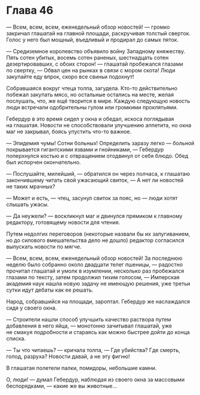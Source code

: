 # Глава 46

— Всем, всем, всем, еженедельный обзор новостей! — громко закричал глашатай на главной площади, раскручивая толстый сверток. Голос у него был мощный, въедливый и продирал до самых пяток.

— Средиземное королевство объявило войну Западному княжеству. Пять сотен убитых, восемь сотен раненых, шестнадцать сотен дезертировавших, с обоих сторон! — глашатай пробежался глазами по свертку, — Обвал цен на рынках в связи с мором скота! Люди закупайте еду впрок, скоро все свиньи подохнут!

Собравшаяся вокруг чтеца толпа, загудела. Кто-то действительно побежал закупать мясо, но остальные остались на месте, желая послушать, что, же ещё творится в мире. Каждую следующую новость люди встречали одобрительны гулом или громкими проклятьями.

Гебердур в это время сидел у окна и обедал, искоса поглядывая на глашатая. Новости не способствовали улучшению аппетита, но окна маг не закрывал, боясь упустить что-то важное.

— Эпидемия чумы! Сотни больных! Определить заразу легко — больной покрывается гигантскими язвами и гнойниками, — Гебердур поперхнулся костью и с отвращением отодвинул от себя блюдо. Обед был испорчен окончательно.

— Послушайте, милейший, — обратился он через полчаса, к глашатаю закончившему читать свой ужасающий свиток, — А нет ли новостей не таких мрачных?

— Может и есть, — чтец, засунул свиток за пояс, но — люди хотят слышать ужасы.

— Да неужели? — воскликнул маг и двинулся прямиком к главному редактору, готовящему новости для чтения.

Путем недолгих переговоров (некоторые назвали бы их запугиванием, но до силового вмешательства дело не дошло) редактор согласился выпускать новости по мягче.

— Всем, всем, всем, еженедельный обзор новостей! За последнюю неделю было собранно около двадцати телег пшеницы, — радостно прочитал глашатай и умолк в изумлении, несколько раз пробежался глазами по тексту, затем продолжил тихим голосом, — Имперская академия наук нашла новую задачу не имеющую решения, уже третьи сутки идут дебаты как ее решать.

Народ, собравшийся на площади, зароптал. Гебердур же наслаждался сидя у своего окна. 

— Строители нашли способ улучшить качество раствора путем добавления в него яйца, — монотонно зачитывал глашатай, уже не смакуя подробности и стараясь как можно быстрее дойти до конца списка.

— Ты что читаешь? — кричала толпа, — Где убийства? Где смерть, голод, разруха? Новости давай, а не эту фигню!

В глашатая полетели палки, помидоры, небольшие камни.

О, люди! — думал Гебердур, наблюдая из своего окна за массовыми беспорядками, — какие же вы животные...

